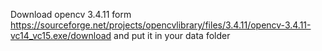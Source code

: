 Download opencv 3.4.11 form https://sourceforge.net/projects/opencvlibrary/files/3.4.11/opencv-3.4.11-vc14_vc15.exe/download and put it in your data folder